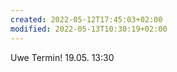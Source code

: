 ```yaml
---
created: 2022-05-12T17:45:03+02:00
modified: 2022-05-13T10:30:19+02:00
---
```


Uwe Termin! 19.05.  13:30
